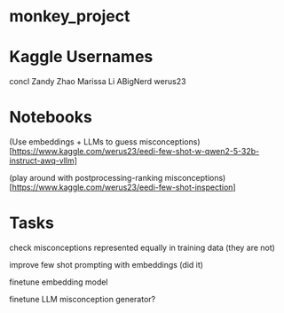 
# monkey_project

# Kaggle Usernames

concl
Zandy Zhao
Marissa Li
ABigNerd
werus23

# Notebooks

(Use embeddings + LLMs to guess misconceptions)[https://www.kaggle.com/werus23/eedi-few-shot-w-qwen2-5-32b-instruct-awq-vllm]

(play around with postprocessing-ranking misconceptions)[https://www.kaggle.com/werus23/eedi-few-shot-inspection]

# Tasks

check misconceptions represented equally in training data (they are not)

improve few shot prompting with embeddings (did it)

finetune embedding model

finetune LLM misconception generator?
